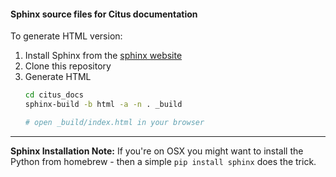 #### Sphinx source files for Citus documentation

To generate HTML version:

1. Install Sphinx from the [sphinx website](http://sphinx-doc.org/latest/install.html)
2. Clone this repository
4. Generate HTML
    ```bash
    cd citus_docs
    sphinx-build -b html -a -n . _build

    # open _build/index.html in your browser
    ```

---

**Sphinx Installation Note:** If you're on OSX you might want to install the Python from homebrew - then a simple `pip install sphinx` does the trick.

